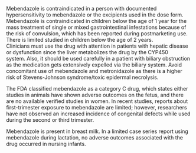 Mebendazole is contraindicated in a person with documented hypersensitivity to mebendazole or the excipients used in the dose form. Mebendazole is contraindicated in children below the age of 1 year for the mass treatment of single or mixed gastrointestinal infestations because of the risk of convulsion, which has been reported during postmarketing use. There is limited studied in children below the age of 2 years. Clinicians must use the drug with attention in patients with hepatic disease or dysfunction since the liver metabolizes the drug by the CYP450 system. Also, it should be used carefully in a patient with biliary obstruction as the medication gets extensively expelled via the biliary system. Avoid concomitant use of mebendazole and metronidazole as there is a higher risk of Stevens-Johnson syndrome/toxic epidermal necrolysis.

The FDA classified mebendazole as a category C drug, which states either studies in animals have shown adverse outcomes on the fetus, and there are no available verified studies in women. In recent studies, reports about first-trimester exposure to mebendazole are limited; however, researchers have not observed an increased incidence of congenital defects while used during the second or third trimester.

Mebendazole is present in breast milk. In a limited case series report using mebendazole during lactation, no adverse outcomes associated with the drug occurred in nursing infants.